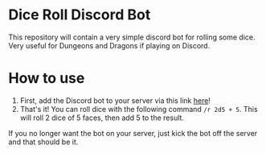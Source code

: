 # Dice Roll Discord Bot
This repository will contain a very simple discord bot for rolling some dice.
Very useful for Dungeons and Dragons if playing on Discord.

# How to use
1. First, add the Discord bot to your server via this link [here](https://discord.com/api/oauth2/authorize?client_id=745271412918452285&permissions=8&scope=bot)!
2. That's it! You can roll dice with the following command `/r 2d5 + 5`. This will roll 2 dice of 5 faces, then add 5 to the result.

If you no longer want the bot on your server, just kick the bot off the server and that should be it.
